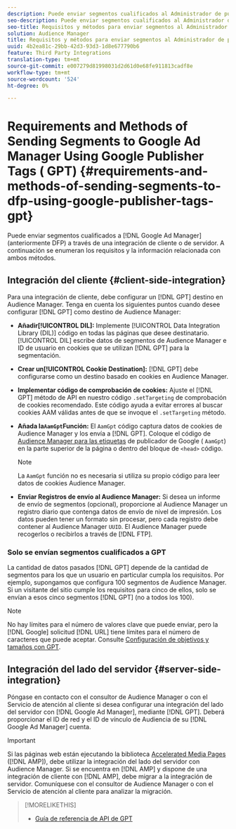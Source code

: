 ```yaml
---
description: Puede enviar segmentos cualificados al Administrador de publicidad de Google a través de una integración de cliente o de servidor. A continuación se enumeran los requisitos y la información relacionada con ambos métodos.
seo-description: Puede enviar segmentos cualificados al Administrador de publicidad de Google a través de una integración de cliente o de servidor. A continuación se enumeran los requisitos y la información relacionada con ambos métodos.
seo-title: Requisitos y métodos para enviar segmentos al Administrador de publicidad de Google mediante etiquetas de publicador de Google (GPT)
solution: Audience Manager
title: Requisitos y métodos para enviar segmentos al Administrador de publicidad de Google mediante etiquetas de publicador de Google (GPT)
uuid: 4b2ea81c-29bb-42d3-93d3-1d8e677790b6
feature: Third Party Integrations
translation-type: tm+mt
source-git-commit: e007279d81998031d2d61d0e68fe911813cadf8e
workflow-type: tm+mt
source-wordcount: '524'
ht-degree: 0%

---
```



# Requirements and Methods of Sending Segments to Google Ad Manager Using Google Publisher Tags ( GPT) {#requirements-and-methods-of-sending-segments-to-dfp-using-google-publisher-tags-gpt}

Puede enviar segmentos cualificados a [!DNL Google Ad Manager] (anteriormente DFP) a través de una integración de cliente o de servidor. A continuación se enumeran los requisitos y la información relacionada con ambos métodos.

## Integración del cliente {#client-side-integration}

Para una integración de cliente, debe configurar un [!DNL GPT] destino en Audience Manager. Tenga en cuenta los siguientes puntos cuando desee configurar [!DNL GPT] como destino de Audience Manager:

* **Añadir[!UICONTROL DIL]:** Implemente [!UICONTROL Data Integration Library (DIL)] código en todas las páginas que desee destinatario. [!UICONTROL DIL] escribe datos de segmentos de Audience Manager e ID de usuario en cookies que se utilizan [!DNL GPT] para la segmentación.

* **Crear un[!UICONTROL Cookie Destination]:** [!DNL GPT] debe configurarse como un destino basado en cookies en Audience Manager.

* **Implementar código de comprobación de cookies:** Ajuste el [!DNL GPT] método de API en nuestro código `.setTargeting` de comprobación de [](../../integration/gpt-aam-destination/gpt-aam-modify-api.md)cookies recomendado. Este código ayuda a evitar errores al buscar cookies AAM válidas antes de que se invoque el `.setTargeting` método.

* **Añada la`AamGpt`Función:** El `AamGpt` código captura datos de cookies de Audience Manager y los envía a [!DNL GPT]. Coloque el código de [Audience Manager para las etiquetas](../../integration/gpt-aam-destination/gpt-aam-aamgpt-code.md) de publicador de Google ( `AamGpt`) en la parte superior de la página o dentro del bloque de `<head>` código.

   >[!NOTE]
   >
   >La `AamGpt` función no es necesaria si utiliza su propio código para leer datos de cookies Audience Manager.

* **Enviar Registros de envío al Audience Manager:** Si desea un informe de envío de segmentos (opcional), proporcione al Audience Manager un registro diario que contenga datos de envío de nivel de impresión. Los datos pueden tener un formato sin procesar, pero cada registro debe contener al Audience Manager `UUID`. El Audience Manager puede recogerlos o recibirlos a través de [!DNL FTP].

### Solo se envían segmentos cualificados a GPT

La cantidad de datos pasados [!DNL GPT] depende de la cantidad de segmentos para los que un usuario en particular cumpla los requisitos. Por ejemplo, supongamos que configura 100 segmentos de Audience Manager. Si un visitante del sitio cumple los requisitos para cinco de ellos, solo se envían a esos cinco segmentos [!DNL GPT] (no a todos los 100).

>[!NOTE]
>
>No hay límites para el número de valores clave que puede enviar, pero la [!DNL Google] solicitud [!DNL URL] tiene límites para el número de caracteres que puede aceptar. Consulte [Configuración de objetivos y tamaños con GPT](https://support.google.com/dfp_premium/bin/answer.py?hl=en&amp;answer=1697712).

## Integración del lado del servidor {#server-side-integration}

Póngase en contacto con el consultor de Audience Manager o con el Servicio de atención al cliente si desea configurar una integración del lado del servidor con [!DNL Google Ad Manager], mediante [!DNL GPT]. Deberá proporcionar el ID de red y el ID de vínculo de Audiencia de su [!DNL Google Ad Manager] cuenta.

>[!IMPORTANT]
>
>Si las páginas web están ejecutando la biblioteca [Accelerated Media Pages](https://www.ampproject.org/) ([!DNL AMP]), debe utilizar la integración del lado del servidor con Audience Manager. Si se encuentra en [!DNL AMP] y dispone de una integración de cliente con [!DNL AMP], debe migrar a la integración de servidor. Comuníquese con el consultor de Audience Manager o con el Servicio de atención al cliente para analizar la migración.

>[!MORELIKETHIS]
>
>* [Guía de referencia de API de GPT](https://support.google.com/dfp_premium/bin/answer.py?hl=en&amp;answer=1650154)


